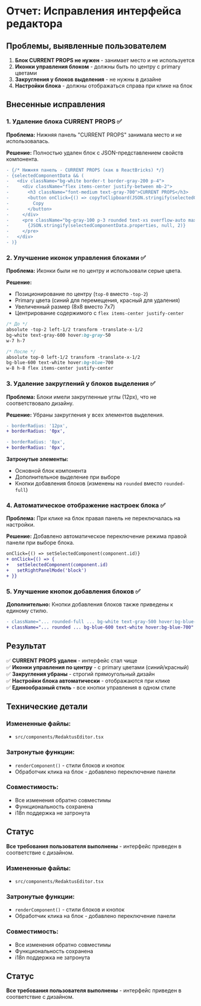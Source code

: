 # Отчет: Исправления интерфейса редактора

## Проблемы, выявленные пользователем

1. **Блок CURRENT PROPS не нужен** - занимает место и не используется
2. **Иконки управления блоком** - должны быть по центру с primary цветами
3. **Закругления у блоков выделения** - не нужны в дизайне
4. **Настройки блока** - должны отображаться справа при клике на блок

## Внесенные исправления

### 1. Удаление блока CURRENT PROPS ✅

**Проблема:** Нижняя панель "CURRENT PROPS" занимала место и не использовалась.

**Решение:** Полностью удален блок с JSON-представлением свойств компонента.

```diff
- {/* Нижняя панель - CURRENT PROPS (как в ReactBricks) */}
- {selectedComponentData && (
-   <div className="bg-white border-t border-gray-200 p-4">
-     <div className="flex items-center justify-between mb-2">
-       <h3 className="font-medium text-gray-700">CURRENT PROPS</h3>
-       <button onClick={() => copyToClipboard(JSON.stringify(selectedComponentData.properties, null, 2))}>
-         Copy
-       </button>
-     </div>
-     <pre className="bg-gray-100 p-3 rounded text-xs overflow-auto max-h-32">
-       {JSON.stringify(selectedComponentData.properties, null, 2)}
-     </pre>
-   </div>
- )}
```

### 2. Улучшение иконок управления блоками ✅

**Проблема:** Иконки были не по центру и использовали серые цвета.

**Решение:** 
- Позиционирование по центру (`top-0` вместо `-top-2`)
- Primary цвета (синий для перемещения, красный для удаления)
- Увеличенный размер (8x8 вместо 7x7)
- Центрирование содержимого с `flex items-center justify-center`

```css
/* До */
absolute -top-2 left-1/2 transform -translate-x-1/2
bg-white text-gray-600 hover:bg-gray-50
w-7 h-7

/* После */
absolute top-0 left-1/2 transform -translate-x-1/2
bg-blue-600 text-white hover:bg-blue-700
w-8 h-8 flex items-center justify-center
```

### 3. Удаление закруглений у блоков выделения ✅

**Проблема:** Блоки имели закругленные углы (12px), что не соответствовало дизайну.

**Решение:** Убраны закругления у всех элементов выделения.

```diff
- borderRadius: '12px',
+ borderRadius: '0px',

- borderRadius: '8px',
+ borderRadius: '0px',
```

**Затронутые элементы:**
- Основной блок компонента
- Дополнительное выделение при выборе
- Кнопки добавления блоков (изменены на `rounded` вместо `rounded-full`)

### 4. Автоматическое отображение настроек блока ✅

**Проблема:** При клике на блок правая панель не переключалась на настройки.

**Решение:** Добавлено автоматическое переключение режима правой панели при выборе блока.

```diff
onClick={() => setSelectedComponent(component.id)}
+ onClick={() => {
+   setSelectedComponent(component.id)
+   setRightPanelMode('block')
+ }}
```

### 5. Улучшение кнопок добавления блоков ✅

**Дополнительно:** Кнопки добавления блоков также приведены к единому стилю.

```diff
- className="... rounded-full ... bg-white text-gray-500 hover:bg-blue-50"
+ className="... rounded ... bg-blue-600 text-white hover:bg-blue-700"
```

## Результат

✅ **CURRENT PROPS удален** - интерфейс стал чище  
✅ **Иконки управления по центру** - с primary цветами (синий/красный)  
✅ **Закругления убраны** - строгий прямоугольный дизайн  
✅ **Настройки блока автоматически** - отображаются при клике  
✅ **Единообразный стиль** - все кнопки управления в одном стиле  

## Технические детали

### Измененные файлы:
- `src/components/RedaktusEditor.tsx`

### Затронутые функции:
- `renderComponent()` - стили блоков и кнопок
- Обработчик клика на блок - добавлено переключение панели

### Совместимость:
- Все изменения обратно совместимы
- Функциональность сохранена
- i18n поддержка не затронута

## Статус

**Все требования пользователя выполнены** - интерфейс приведен в соответствие с дизайном. 

### Измененные файлы:
- `src/components/RedaktusEditor.tsx`

### Затронутые функции:
- `renderComponent()` - стили блоков и кнопок
- Обработчик клика на блок - добавлено переключение панели

### Совместимость:
- Все изменения обратно совместимы
- Функциональность сохранена
- i18n поддержка не затронута

## Статус

**Все требования пользователя выполнены** - интерфейс приведен в соответствие с дизайном. 